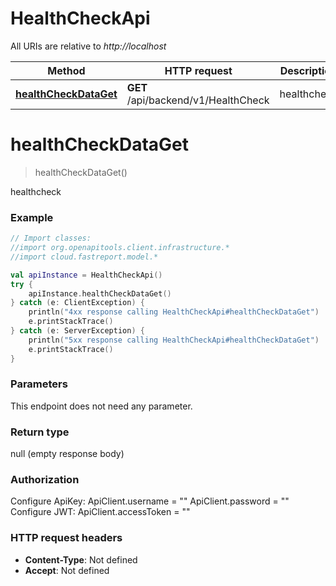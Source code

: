 # HealthCheckApi

All URIs are relative to *http://localhost*

Method | HTTP request | Description
------------- | ------------- | -------------
[**healthCheckDataGet**](HealthCheckApi.md#healthCheckDataGet) | **GET** /api/backend/v1/HealthCheck | healthcheck


<a id="healthCheckDataGet"></a>
# **healthCheckDataGet**
> healthCheckDataGet()

healthcheck

### Example
```kotlin
// Import classes:
//import org.openapitools.client.infrastructure.*
//import cloud.fastreport.model.*

val apiInstance = HealthCheckApi()
try {
    apiInstance.healthCheckDataGet()
} catch (e: ClientException) {
    println("4xx response calling HealthCheckApi#healthCheckDataGet")
    e.printStackTrace()
} catch (e: ServerException) {
    println("5xx response calling HealthCheckApi#healthCheckDataGet")
    e.printStackTrace()
}
```

### Parameters
This endpoint does not need any parameter.

### Return type

null (empty response body)

### Authorization


Configure ApiKey:
    ApiClient.username = ""
    ApiClient.password = ""
Configure JWT:
    ApiClient.accessToken = ""

### HTTP request headers

 - **Content-Type**: Not defined
 - **Accept**: Not defined

